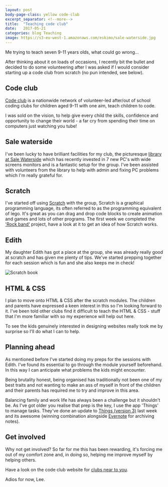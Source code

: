 ```yaml
---
layout: post
body-page-class: yellow code-club
excerpt_separator: <!--more-->
title:  "Teaching code club"
date:   2017-05-21
categories: blog Teaching
image: https://s3-eu-west-1.amazonaws.com/eskimo/sale-waterside.jpg
---
```


Me trying to teach seven 9-11 years olds, what could go wrong...

<!--more-->
After thinking about it on loads of occasions, I recently bit the bullet and decided to do some volunteering after I was asked if I would consider starting up a code club from scratch (no pun intended, see below).

## Code club

<a href="https://www.codeclub.org.uk/">Code club</a> is a nationwide network of volunteer-led after/out of school coding clubs for children aged 9-11 with one aim, teach children to code.

I was sold on the vision, to help give every child the skills, confidence and opportunity to change their world - a far cry from spending their time on computers just watching you tube!

## Sale waterside

I've been lucky to have brilliant facilities for my club, the picturesque <a href="http://www.trafford.gov.uk/residents/leisure-and-lifestyle/libraries/libraries-in-trafford/sale-library.aspx">library at Sale Waterside</a> which has recently invested in 7 new PC's with wide screens monitors and is a fantastic setup for the group.  I've been assisted with volunteers from the library to help with admin and fixing PC problems which I'm really grateful for.

## Scratch

I've started off using <a href="https://scratch.mit.edu/">Scratch</a> with the group, Scratch is a graphical programming language, its often referred to as the programming equivalent of lego.  It's great as you can drag and drop code blocks to create animation and games and lots of other programs.  The first week we completed the <a href="https://scratch.mit.edu/projects/26741186/#editor">'Rock band'</a> project, have a look at it to get an idea of how Scratch works.


## Edith

My daughter Edith has got a place at the group, she was already really good at scratch and has given me plenty of tips.  We've started prepping together for each session which is fun and she also keeps me in check!

<img src="https://s3-eu-west-1.amazonaws.com/eskimo/edith-code-club.jpg" alt="Scratch book" >

## HTML & CSS
I plan to move onto HTML & CSS after the scratch modules.  The children and parents have expressed a keen interest in this so I'm looking forward to it.  I've been told other clubs find it difficult to teach the HTML & CSS - stuff that I'm more familiar with so my experience will help out here.

To see the kids genuinely interested in designing websites really took me by surprise so I'll do what I can to help.

## Planning ahead
As mentioned before I've started doing my preps for the sessions with Edith.  I've found its essential to go through the module yourself beforehand.  In this way I can anticipate what problems the kids might encounter.  

Being brutality honest, being organised has traditionally not been one of my best traits and not wanting to make an ass of myself in front of the children and their parents has required me to try and improve in this area.  

Balancing family and work life has always been a challenge but it shouldn't be. As I've got older you realise that prep is the key, I use the app 'Things' to manage tasks.  They've done an update to <a href="https://culturedcode.com/things/">Things (version 3)</a> last week and its awesome (winning combination alongside <a href="https://evernote.com/">Evernote</a> for archiving notes).  

## Get involved
Why not get involved?  So far for me this has been rewarding, it's forcing me out of my comfort zone and, in doing so, helping me improve myself by helping others.

Have a look on the code club website for <a href="https://www.codeclub.org.uk/find-a-club">clubs near to you</a>.

Adios for now, Lee.
